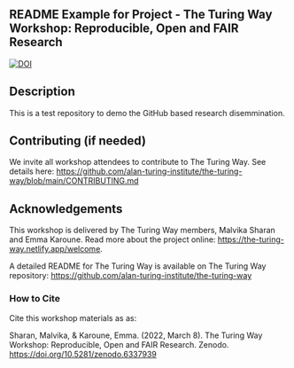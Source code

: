 ## README Example for Project - The Turing Way Workshop: Reproducible, Open and FAIR Research

[![DOI](https://zenodo.org/badge/DOI/10.5281/zenodo.6337939.svg)](https://doi.org/10.5281/zenodo.6337939)

## Description
This is a test repository to demo the GitHub based research disemmination.

<!-- ## Installation

*step-by-step guide, e.g. download and install the package*
*include details on where to enter the commands - users may not know that a command needs to be entered in the shell / command-line or how to open the shell / command-line* 
```
# code to perform the step
```

*optional check of version or correct installation*
```
# code to perform the check
```

### Prerequisites (if needed)
*(if requiring additional libraries, provide instruction or links to How-To guides)*

## Example Task (rename as needed)

*description of the basic task to be demonstrated*
*include instructions to download example data or use example data with the software*
```
# code chunks (as many as needed)
```

## More Information (optional)

*links to tutorial, readings, other resources, etc.* -->

## Contributing (if needed)

We invite all workshop attendees to contribute to The Turing Way. See details here: https://github.com/alan-turing-institute/the-turing-way/blob/main/CONTRIBUTING.md

## Acknowledgements

This workshop is delivered by The Turing Way members, Malvika Sharan and Emma Karoune.
Read more about the project online: https://the-turing-way.netlify.app/welcome.

A detailed README for The Turing Way is available on The Turing Way repository: https://github.com/alan-turing-institute/the-turing-way

### How to Cite

Cite this workshop materials as as:

Sharan, Malvika, & Karoune, Emma. (2022, March 8). The Turing Way Workshop: Reproducible, Open and FAIR Research. Zenodo. https://doi.org/10.5281/zenodo.6337939
